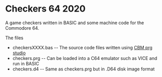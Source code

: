 # Checkers 64 2020
A game checkers written in BASIC and some machine code for the Commodore 64.

</h3>The files</h3>
<ul>
  <li>checkersXXXX.bas -- The source code files written using <a href="http://ajordison.co.uk/index.html">CBM prg studio</a></li>
  <li>checkers.prg -- Can be loaded into a C64 emulator such as VICE and run in BASIC</li>
  <li>checkers.d4 -- Same as checkers.prg but in .D64 disk image format</li>
